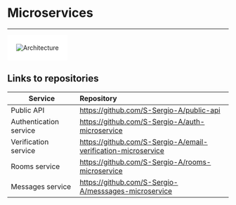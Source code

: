 # Microservices

---

<img style="background-color: #ffffff; padding: 20px" src="https://res.cloudinary.com/gachi322/image/upload/v1628857032/ChatiZZe/architecture_ns7h1t.png" alt="Architecture"/>

## Links to repositories

| Service                | Repository                                                    |
| ---------------------- |:------------------------------------------------------------- |
| Public API             | https://github.com/S-Sergio-A/public-api                      |
| Authentication service | https://github.com/S-Sergio-A/auth-microservice               |
| Verification service   | https://github.com/S-Sergio-A/email-verification-microservice |
| Rooms service          | https://github.com/S-Sergio-A/rooms-microservice              |
| Messages service       | https://github.com/S-Sergio-A/messsages-microservice          |
